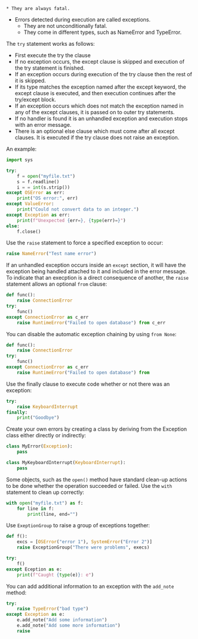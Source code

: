 
	* They are always fatal.
* Errors detected during execution are called exceptions.
	* They are not unconditionally fatal.
	* They come in different types, such as NameError and TypeError.

The `try` statement works as follows:
* First execute the try the clause
* If no exception occurs, the except clause is skipped and execution of the try statement is finished.
* If an exception occurs during execution of the try clause then the rest of it is skipped.
* If its type matches the exception named after the except keyword, the except clause is executed, and then execution continues after the try/except block.
* If an exception occurs which does not match the exception named in any of the except clauses, it is passed on to outer try statements.
* If no handler is found it is an unhandled exception and execution stops with an error message.
* There is an optional else clause which must come after all except clauses. It is executed if the try clause does not raise an exception.

An example:
```python
import sys

try:
	f = open("myfile.txt")
	s = f.readline()
	i = = int(s.strip())
except OSError as err:
	print("OS error:", err)
except ValueError:
	print("Could not convert data to an integer.")
except Exception as err:
	print(f"Unexpected {err=}, {type(err)=}")
else:
	f.close()
```

Use the `raise` statement to force a specified exception to occur:
```python
raise NameError("Test name error")
```

If an unhandled exception occurs inside an `except` section, it will have the exception being handled attached to it and included in the error message. To indicate that an execption is a direct consequence of another, the `raise` statement allows an optional `from` clause:
```python
def func():
	raise ConnectionError
try:
	func()
except ConnectionError as c_err
	raise RuntimeError("Failed to open database") from c_err
```

You can disable the automatic exception chaining by using `from None`:
```python
def func():
	raise ConnectionError
try:
	func()
except ConnectionError as c_err
	raise RuntimeError("Failed to open database") from 
```

Use the finally clause to execute code whether or not there was an exception:
```python
try:
	raise KeyboardInterrupt
finally:
	print("Goodbye")
```

Create your own errors by creating a class by deriving from the Exception class either directly or indirectly:
```python
class MyError(Exception):
	pass

class MyKeyboardInterrupt(KeyboardInterrupt):
	pass
```

Some objects, such as the `open()` method have standard clean-up actions to be done whether the operation succeeded or failed. Use the `with` statement to clean up correctly:
```python
with open("myfile.txt") as f:
	for line in f:
		print(line, end="")
```

Use `ExeptionGroup` to raise a group of exceptions together:
```python
def f():
	excs = [OSError("error 1"), SystemError("Error 2")]
	raise ExceptionGroup("There were problems", execs)

try:
	f()
except Eception as e:
	print(f"Caught {type(e)}: e")
```

You can add additional information to an exception with the `add_note` method:
```python
try:
	raise TypeError("bad type")
except Exception as e:
	e.add_note("Add some information")
	e.add_note("Add some more information")
	raise
```
